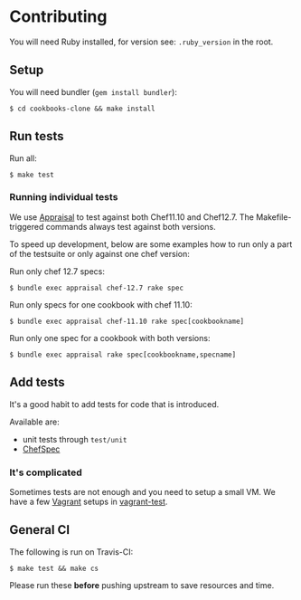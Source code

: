 # Contributing

You will need Ruby installed, for version see: `.ruby_version` in the root.

## Setup

You will need bundler (`gem install bundler`):

```
$ cd cookbooks-clone && make install
```

## Run tests

Run all:

```
$ make test
```

### Running individual tests
We use [Appraisal](https://github.com/thoughtbot/appraisal) to test against both Chef11.10 and Chef12.7. The Makefile-triggered commands always test against both versions.

To speed up development, below are some examples how to run only a part of the testsuite or only against one chef version:

Run only chef 12.7 specs:
```
$ bundle exec appraisal chef-12.7 rake spec
```

Run only specs for one cookbook with chef 11.10:
```
$ bundle exec appraisal chef-11.10 rake spec[cookbookname]
```

Run only one spec for a cookbook with both versions:
```
$ bundle exec appraisal rake spec[cookbookname,specname]
```

## Add tests

It's a good habit to add tests for code that is introduced.

Available are:

 * unit tests through `test/unit`
 * [ChefSpec](http://sethvargo.github.io/chefspec/)

### It's complicated

Sometimes tests are not enough and you need to setup a small VM.
We have a few [Vagrant](https://www.vagrantup.com) setups in [vagrant-test](vagrant-test).

## General CI

The following is run on Travis-CI:

```
$ make test && make cs
```

Please run these **before** pushing upstream to save resources and time.
